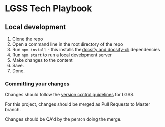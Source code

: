 # LGSS Tech Playbook

## Local development

1. Clone the repo
1. Open a command line in the root directory of the repo
1. Run `npm install` - this installs the [docsify and docsify-cli](https://docsify.js.org/) dependencies
1. Run `npm start` to run a local development server
1. Make changes to the content
1. Save.
1. Done.

### Committing your changes

Changes should follow the [version control guidelines](development/version-control.md) for LGSS.

For this project, changes should be merged as Pull Requests to Master branch.

Changes should be QA'd by the person doing the merge.

